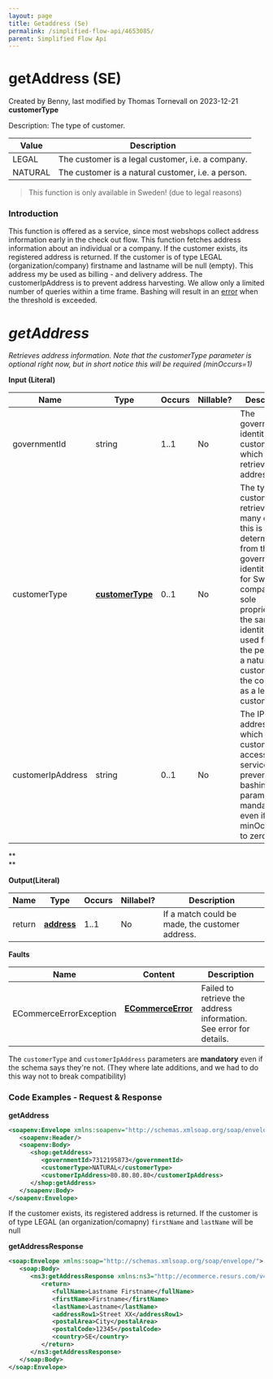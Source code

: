 ```yaml
---
layout: page
title: Getaddress (Se)
permalink: /simplified-flow-api/4653085/
parent: Simplified Flow Api
---
```



# getAddress (SE) 
Created by Benny, last modified by Thomas Tornevall on 2023-12-21
**customerType**

Description: The type of customer.

| Value   | Description                                        |
|---------|----------------------------------------------------|
| LEGAL   | The customer is a legal customer, i.e. a company.  |
| NATURAL | The customer is a natural customer, i.e. a person. |

> This function is only available in Sweden! (due to legal reasons)

### Introduction
This function is offered as a service, since most webshops collect
address information early in the check out flow. This function fetches
address information about an individual or a company. If the customer
exists, its registered address is returned. If the customer is of type
LEGAL (organization/company) firstname and lastname will be null
(empty). This address my be used as billing - and delivery address. The
customerIpAddress is to prevent address harvesting. We allow only a
limited number of queries within a time frame. Bashing will result in an
[error](328078) when the threshold is exceeded.

# *getAddress*
*Retrieves address information. Note that the customerType parameter is
optional right now, but in short notice this will be required
(minOccurs=1)*

**Input (Literal)**

| Name              | Type                             | Occurs | Nillable? | Description                                                                                                                                                                                                                                                          |
|-------------------|----------------------------------|--------|-----------|----------------------------------------------------------------------------------------------------------------------------------------------------------------------------------------------------------------------------------------------------------------------|
| governmentId      | string                           | 1..1   | No        | The government identity of the customer for which to retrieve the address.                                                                                                                                                                                           |
| customerType      | **[customerType](customertype)** | 0..1   | No        | The type of customer to retrieve. In many cases, this is easily determined from the government identity, but for Swedish companies in sole proprietorship, the same identity is used for both the person as a natural customer, and the company as a legal customer. |
| customerIpAddress | string                           | 0..1   | No        | The IP address from which the customer has accessed the service. To prevent bashing. This parameter is mandatory even if it has minOccurs set to zero.                                                                                                               |

**  
**

**Output(Literal)**

| Name   | Type                   | Occurs | Nillabel? | Description                                     |
|--------|------------------------|--------|-----------|-------------------------------------------------|
| return | **[address](address)** | 1..1   | No        | If a match could be made, the customer address. |

**Faults**

| Name                    | Content                                  | Description                                                        |
|-------------------------|------------------------------------------|--------------------------------------------------------------------|
| ECommerceErrorException | **[ECommerceError](ecommerceerror)**     | Failed to retrieve the address information. See error for details. |

The `customerType` and `customerIpAddress` parameters are **mandatory**
even if the schema says they're not. (They where late additions, and we
had to do this way not to break compatibility)

### Code Examples - Request & Response
**getAddress**
```xml
<soapenv:Envelope xmlns:soapenv="http://schemas.xmlsoap.org/soap/envelope/" xmlns:shop="http://ecommerce.resurs.com/v4/msg/simplifiedshopflow">
   <soapenv:Header/>
   <soapenv:Body>
      <shop:getAddress>
         <governmentId>7312195873</governmentId>
         <customerType>NATURAL</customerType>
         <customerIpAddress>80.80.80.80</customerIpAddress>
      </shop:getAddress>
   </soapenv:Body>
</soapenv:Envelope>
```

If the customer exists, its registered address is returned. If the
customer is of type LEGAL (an
organization/comapny) `firstName` and `lastName` will be null

**getAddressResponse**
```xml
<soap:Envelope xmlns:soap="http://schemas.xmlsoap.org/soap/envelope/">
   <soap:Body>
      <ns3:getAddressResponse xmlns:ns3="http://ecommerce.resurs.com/v4/msg/shopflow" xmlns:ns2="http://ecommerce.resurs.com/v4/msg/exception">
         <return>
            <fullName>Lastname Firstname</fullName>
            <firstName>Firstname</firstName>
            <lastName>Lastname</lastName>
            <addressRow1>Street XX</addressRow1>
            <postalArea>City</postalArea>
            <postalCode>12345</postalCode>
            <country>SE</country>
         </return>
      </ns3:getAddressResponse>
   </soap:Body>
</soap:Envelope>
```
